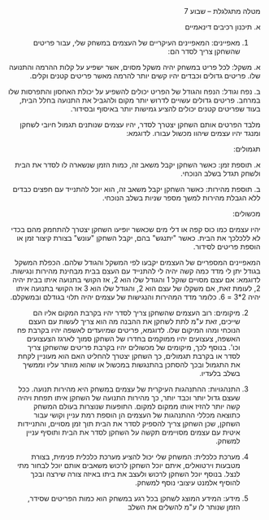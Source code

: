 <div dir='rtl' lang='he'>
מטלה מתגלגלת – שבוע 7
  
א.	תיכנון רכיבים דינאמיים

1.	מאפיינים: המאפיינים העיקריים של העצמים במשחק שלי, עבור פריטים שהשחקן צריך לסדר הם:
   
א.	משקל: לכל פריט במשחק יהיה משקל מסוים, אשר ישפיע על קלות ההרמה והתנועה שלו. פריטים גדולים וכבדים יהיו קשים יותר להרמה מאשר פריטים קטנים וקלים.

ב.	נפח וגודל: הנפח והגודל של הפריט יכולים להשפיע על יכולת האחסון והתפרסות שלו במרחב. פריטים גדולים עשויים לדרוש יותר מקום ולהגביל את התנועה בחלל הבית, בעוד שפריטים קטנים יכולים להציע גמישות יותר באיסוף ובסידור.


מלבד הפרטים אותם השחקן יצטרך לסדר, יהיו עצמים שנותנים תגמול חיובי לשחקן ומנגד יהיו עצמים שיהוו מכשול עבורו. לדוגמא:

תגמולים:

א.	תוספת זמן: כאשר השחקן יקבל משאב זה, כמות הזמן שנשארה לו לסדר את הבית ולשחק תגדל בשלב הנוכחי.

ב.	תוספת מהירות: כאשר השחקן יקבל משאב זה, הוא יוכל להתנייד עם חפצים כבדים ללא הגבלת מהירות למשך מספר שניות בשלב הנוכחי.

מכשולים:

יהיו עצמים כמו כוס קפה או דלי מים שכאשר יופיעו השחקן יצטרך להתחמק מהם בכדי לא ללכלכך את הבית. כאשר "יתנגש" בהם, יקבל השחקן "עונש" בצורת קיצור זמן או הוספת פריטים לסידור.

המאפיינים המספריים של העצמים יקבעו לפי המשקל והגודל שלהם. הכפלת המשקל בגודל יתן לי מדד כמה קשה יהיה לי להתנייד עם העצם בבית מבחינת מהירות ונגישות. לדוגמא: אם עצם מסויים שוקל 1 והגודל שלו הוא 2, אז הקושי בתנועה איתו בבית יהיה 2, לעומת זאת, אם משקלו של עצם הוא 2, והגודל שלו הוא 3 אז הקושי בתנועה איתו יהיה 2*3 = 6. כלומר מדד המהירות והנגישות של עצמים יהיה תלוי בגודלם ובמשקלם.

2. מיקומים:
רוב העצמים שהשחקן צריך לסדר יהיו בקרבת המקום אליו הם שייכים, זאת ע"מ לתת לשחקן את ההבנה מה   הוא צריך לעשות עם העצם הנוכחי ומהו המיקום שלו. לדוגמא, פריטים שמיועדים לאשפה יהיו בקרבת פח האשפה, צעצועים יהיו ממוקמים בחדרו של השחקן סמוך לארגז הצעצועים וכו'. בנוסף לכך, מיקומים של מכשולים יהיו בקרבת פריטים שהשחקן צריך לסדר או בקרבת תגמולים, כך השחקן יצטרך להחליט האם הוא מעוניין לקחת את התגמול ובכך להסתכן בהתנגשות במכשול או שהוא מוותר עליו וממשיך בשלב בלעדיו.

3. התנהגויות:
ההתנהגות העיקרית של עצמים במשחק היא מהירות תנועה. ככל שעצם גדול יותר וכבד יותר, כך מהירות התנועה של השחקן איתו תפחת ויהיה קשה יותר להזיז אותו ממקום למקום. התופעות שנוצרות בעולם המשחק כתוצאה מכללי ההתנהגות של העצמים הן הוספת רמת עניין וקושי עבור השחקן, שכן השחקן צריך להספיק לסדר את הבית תוך זמן מסויים, והתניידות איטית עם עצמים מסויימים תקשה על השחקן לסדר את הבית ותוסיף עניין למשחק.

4. מערכת כלכלית: המשחק שלי יכול להציע מערכת כלכלית פנימית, בצורת מטבעות וירטואלים, איתם יוכל השחקן לרכוש משאבים אותם יוכל לבחור מתי לנצל. בנוסף יוכל השחקן לרכוש ולעצב את ביתו באיזה צורה שירצה ובכך להוסיף אלמנט עיצובי נוסף למשחק.

5. מידע: המידע המוצג לשחקן בכל רגע במשחק הוא כמות הפריטים שסידר, הזמן שנותר לו ע"מ להשלים את השלב


